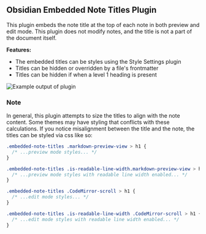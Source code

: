 ## Obsidian Embedded Note Titles Plugin

This plugin embeds the note title at the top of each note in both preview and edit mode. This plugin does not modify notes, and the title is not a part of the document itself.

**Features:**

- The embedded titles can be styles using the Style Settings plugin
- Titles can be hidden or overridden by a file's frontmatter
- Titles can be hidden if when a level 1 heading is present

<img src="https://raw.githubusercontent.com/mgmeyers/obsidian-embedded-note-titles/main/screenshots/example01.gif" alt="Example output of plugin" />

### Note

In general, this plugin attempts to size the titles to align with the note content. Some themes may have styling that conflicts with these calculations. If you notice misalignment between the title and the note, the titles can be styled via css like so:

```css
.embedded-note-titles .markdown-preview-view > h1 {
  /* ...preview mode styles... */
}

.embedded-note-titles .is-readable-line-width.markdown-preview-view > h1 {
  /* ...preview mode styles with readable line width enabled... */
}

.embedded-note-titles .CodeMirror-scroll > h1 {
  /* ...edit mode styles... */
}

.embedded-note-titles .is-readable-line-width .CodeMirror-scroll > h1 {
  /* ...edit mode styles with readable line width enabled... */
}
```
